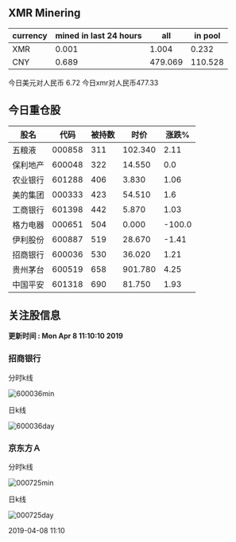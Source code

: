 ## XMR Minering

|currency|mined in last 24 hours|all|in pool|
|---|---|---|---|
|XMR|0.001|1.004|0.232|
|CNY|0.689|479.069|110.528|

今日美元对人民币 6.72	今日xmr对人民币477.33


## 今日重仓股 

|股名|代码|被持数|时价|涨跌%|
|---|---|---|---|---|
|五粮液|000858|311|102.340|2.11|
|保利地产|600048|322|14.550|0.0|
|农业银行|601288|406|3.830|1.06|
|美的集团|000333|423|54.510|1.6|
|工商银行|601398|442|5.870|1.03|
|格力电器|000651|504|0.000|-100.0|
|伊利股份|600887|519|28.670|-1.41|
|招商银行|600036|530|36.020|1.21|
|贵州茅台|600519|658|901.780|4.25|
|中国平安|601318|690|81.750|1.93|

## 关注股信息
**更新时间 : Mon Apr  8 11:10:10 2019**
### 招商银行 
分时k线

![600036min](http://image.sinajs.cn/newchart/min/n/sh600036.gif)

日k线

![600036day](http://image.sinajs.cn/newchart/daily/n/sh600036.gif)

### 京东方Ａ 
分时k线

![000725min](http://image.sinajs.cn/newchart/min/n/sz000725.gif)

日k线

![000725day](http://image.sinajs.cn/newchart/daily/n/sz000725.gif)

2019-04-08 11:10